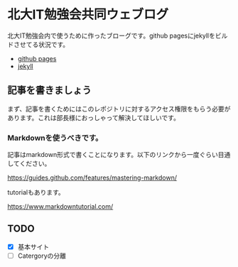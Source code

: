# 北大IT勉強会共同ウェブログ
北大IT勉強会内で使うために作ったブローグです。github pagesにjekyllをビルドさせてる状況です。

* [github pages](https://pages.github.com/)
* [jekyll](https://jekyllrb.com/)

## 記事を書きましょう

まず、記事を書くためにはこのレポジトリに対するアクセス権限をもらう必要があります。これは部長様におっしゃって解決してほしいです。

### Markdownを使うべきです。
記事はmarkdown形式で書くことになります。以下のリンクから一度ぐらい目通してください。

https://guides.github.com/features/mastering-markdown/

tutorialもあります。

https://www.markdowntutorial.com/

## TODO
- [x] 基本サイト
- [ ] Catergoryの分離
